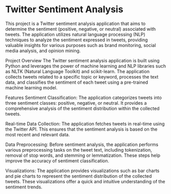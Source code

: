 # Twitter Sentiment Analysis
This project is a Twitter sentiment analysis application that aims to determine the sentiment (positive, negative, or neutral) associated with tweets. The application utilizes natural language processing (NLP) techniques to analyze the sentiment expressed in tweets, providing valuable insights for various purposes such as brand monitoring, social media analysis, and opinion mining.

Project Overview
The Twitter sentiment analysis application is built using Python and leverages the power of machine learning and NLP libraries such as NLTK (Natural Language Toolkit) and scikit-learn. The application collects tweets related to a specific topic or keyword, processes the text data, and classifies the sentiment of each tweet using a pre-trained machine learning model.

Features
Sentiment Classification: The application categorizes tweets into three sentiment classes: positive, negative, or neutral. It provides a comprehensive analysis of the sentiment distribution within the collected tweets.

Real-time Data Collection: The application fetches tweets in real-time using the Twitter API. This ensures that the sentiment analysis is based on the most recent and relevant data.

Data Preprocessing: Before sentiment analysis, the application performs various preprocessing tasks on the tweet text, including tokenization, removal of stop words, and stemming or lemmatization. These steps help improve the accuracy of sentiment classification.

Visualizations: The application provides visualizations such as bar charts and pie charts to represent the sentiment distribution of the collected tweets. These visualizations offer a quick and intuitive understanding of the sentiment trends.

